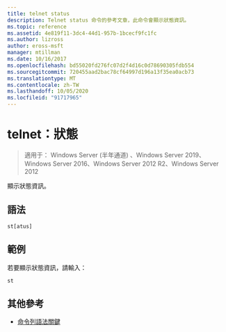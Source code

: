 ```yaml
---
title: telnet status
description: Telnet status 命令的參考文章，此命令會顯示狀態資訊。
ms.topic: reference
ms.assetid: 4e819f11-3dc4-44d1-957b-1bcecf9fc1fc
ms.author: lizross
author: eross-msft
manager: mtillman
ms.date: 10/16/2017
ms.openlocfilehash: bd55020fd276fc07d2f4d16c0d78690305fdb554
ms.sourcegitcommit: 720455aad2bac78cf64997d196a13f35ea0acb73
ms.translationtype: MT
ms.contentlocale: zh-TW
ms.lasthandoff: 10/05/2020
ms.locfileid: "91717965"
---
```

# <a name="telnet-status"></a>telnet：狀態

> 適用于： Windows Server (半年通道) 、Windows Server 2019、Windows Server 2016、Windows Server 2012 R2、Windows Server 2012

顯示狀態資訊。

## <a name="syntax"></a>語法

```
st[atus]
```

## <a name="example"></a>範例

若要顯示狀態資訊，請輸入：

```
st
```

## <a name="additional-references"></a>其他參考

- [命令列語法關鍵](command-line-syntax-key.md)
